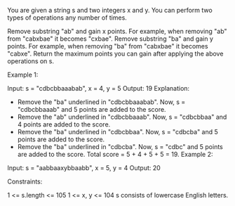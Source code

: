 You are given a string s and two integers x and y. You can perform two types of operations any number of times.

Remove substring "ab" and gain x points.
For example, when removing "ab" from "cabxbae" it becomes "cxbae".
Remove substring "ba" and gain y points.
For example, when removing "ba" from "cabxbae" it becomes "cabxe".
Return the maximum points you can gain after applying the above operations on s.

Example 1:

Input: s = "cdbcbbaaabab", x = 4, y = 5
Output: 19
Explanation:

-   Remove the "ba" underlined in "cdbcbbaaabab". Now, s = "cdbcbbaaab" and 5 points are added to the score.
-   Remove the "ab" underlined in "cdbcbbaaab". Now, s = "cdbcbbaa" and 4 points are added to the score.
-   Remove the "ba" underlined in "cdbcbbaa". Now, s = "cdbcba" and 5 points are added to the score.
-   Remove the "ba" underlined in "cdbcba". Now, s = "cdbc" and 5 points are added to the score.
    Total score = 5 + 4 + 5 + 5 = 19.
    Example 2:

Input: s = "aabbaaxybbaabb", x = 5, y = 4
Output: 20

Constraints:

1 <= s.length <= 105
1 <= x, y <= 104
s consists of lowercase English letters.
